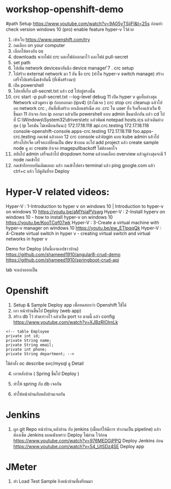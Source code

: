 # workshop-openshift-demo

#path Setup
https://www.youtube.com/watch?v=9A05yTSjiFI&t=25s
ก่อนทำ check version windows 10 (pro)
enable feature hyper-v ไว้ด้วย
1. เข้าเว็บ https://www.openshift.com/try
2. กดเลือก on your computer
3. เลือกให้ตรงกับ os 
4. downloads  พวกไฟล์ crc แตกไฟล์ออกมาไว้ และไฟล์ pull-secret
5. set path 
6. ไปเพิ่ม  network deviceมาอันนึง   device manager 
ึ7 . crc setup
7. ไปสร้าง external network มา 1 อัน ชื่อ crc (ทำใน  hyper-v switch manage) สร้างเสร็จไปแชร์เน็ตเข้าอันนี้ (ที่เพิ่งสร้างมา)
8. เปิด powershell 
9. ไปหาที่เก็บ ull-secret.txt แล้ว cd ไปอยู่ตรงนั้น
10. crc start -p  pull-secret.txt --log-level debug 
11 เปิด hyper v ดูแท็บล่างสุด Network แล้วดูตรง ip ก้อบออกมา (ipv4)
(ถ้าไม่เจอ ) crc stop   crc cleanup แล้วไปลบ network crc , อันที่เพิ่งสร้าง ยกเลิกแชร์เน็ต ลบ .crc ใน user ทิ้ง รีเครื่องแล้วเริ่ม 6 ขึ้นมา
11 ถ้าเจอ ก้อบ ip ออกมา แล้วเปิด powershell แบบ admin ขึ้นมาอีกอัน  แล้ว cd ไปที่ 
 C:\Windows\System32\drivers\etc แล้วพิมพ์ notepad hosts.ics
แล้วเติมล่างสุด  ( ip ใครมัน ไม่เหมือนกันนะ)
172.17.18.118 api.crc.testing
172.17.18.118 console-openshift-console.apps-crc.testing
172.17.18.118 foo.apps-crc.testing
กดเซฟ แล้วออก 
12 crc console แล้วlogin แบบ kube admin แล้วไป สร้างโปรเจ็ค เสร็จละเปลี่ยนเป็น dev ข้างบน ละไป add project แล้ว create sample node ดู ละ create ถ้าเจอ imagepullbackoff ไม่ต้องตกใจ
13. สลับไป admin เสร็จแล้วไป dropdown home แล้วกดเลือก overview แล้วดูล่างสุดจะมี 1 node กดเข้าไป
14. กดเข้าอีกรอบอันเดิมแหละ แล้ว กดเข้าไปตรง terminal  แล้ว ping google.com แล้ว ctrl+c แล้ว ไปดูอันที่รอ Deploy


# Hyper-V related videos: 
Hyper-V : 1-Introduction to hyper v on windows 10 | Introduction to hyper-v on windows 10 
 https://youtu.be/aMYsjaPVswg
Hyper-V : 2-Install hyperv on windows 10 - how to install hyper-v on windows 10 
 https://youtu.be/KooTCqf07wk
Hyper-V : 3-Create a virtual machine with hyper-v manager on windows 10 
 https://youtu.be/pw_ETlpqqQk
Hyper-V : 4-Create virtual switch in hyper v - creating virtual switch and virtual networks in hyper v 



Demo for Deploy (อันนี้เอาแอปชาวบ้าน)
https://github.com/shameed1910/angular8-crud-demo
https://github.com/shameed1910/springboot-crud-api


lab จะแบ่งออกเป็น
# Openshift
1. Setup & Sample Deploy app เพื่อทดสอบว่า Openshift ใช้ได้ 
2. เอา หน้าบ้านขึ้นไป Deploy (web app) 
3. สร้าง db ไว้ ทำตารางไว้ แล้วเปิด port รอ   ตามนี้ แล้ว config https://www.youtube.com/watch?v=XJBzRlOImLk
 <!-- - MYSQL_ROOT_PASSWORD=admin123
      - MYSQL_DATABASE=test
      - MYSQL_USER=john-workshop
      - MYSQL_PASSWORD=john-workshop -->
    <!-- table Employee
    private int id;
    private String name;
    private String email;
    private int phone;
    private String department; -->
ใช้คำสั่ง oc describe svc/mysql ดู Detail

4. เอาหลังบ้าน ( Spring ขึ้นไป Deploy )

5. ทำให้ spring กับ db เจอกัน
6. ทำให้หน้าบ้านกับหลังบ้านเจอกัน


# Jenkins 
1. ผูก git Repo หน้าบ้าน,หลังบ้าน กับ jenkins (เมื่่อแก้ให้มีการ ทำงานเป็น pipeline) แล้วต้องเซ็ต  Jenkins   แผนพังเพราะ Deploy ไม่ผ่าน ไว้ก่อน
https://www.youtube.com/watch?v=976MEDGiPPQ Deploy Jenkins ก่อน
https://www.youtube.com/watch?v=54_UtSDz4SE Deploy app 


# JMeter
1. ทำ Load Test Sample ยิงหน้าบ้านที่เตรียมมา 


